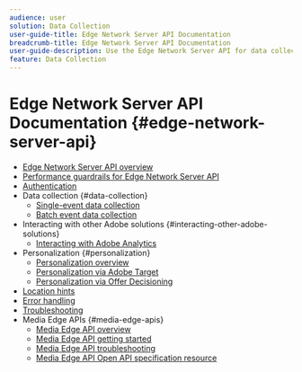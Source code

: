 ```yaml
---
audience: user
solution: Data Collection
user-guide-title: Edge Network Server API Documentation
breadcrumb-title: Edge Network Server API Documentation
user-guide-description: Use the Edge Network Server API for data collection, personalization, advertising, and marketing use cases with Experience Cloud or Experience Platform Edge services.
feature: Data Collection
---
```


# Edge Network Server API Documentation {#edge-network-server-api}


* [Edge Network Server API overview](overview.md)
* [Performance guardrails for Edge Network Server API](guardrails.md)
* [Authentication](authentication.md)
* Data collection {#data-collection}
  * [Single-event data collection](interactive-data-collection.md)
  * [Batch event data collection](non-interactive-data-collection.md)
* Interacting with other Adobe solutions {#interacting-other-adobe-solutions}
  * [Interacting with Adobe Analytics](interacting-adobe-analytics.md)
* Personalization {#personalization}
  * [Personalization overview](personalization-overview.md)
  * [Personalization via Adobe Target](personalization-target.md)
  * [Personalization via Offer Decisioning](personalization-offer-decisioning.md)
* [Location hints](location-hints.md)
* [Error handling](error-handling.md)
* [Troubleshooting](troubleshooting.md)
* Media Edge APIs {#media-edge-apis}
  * [Media Edge API overview](media-edge-api/overview.md)
  * [Media Edge API getting started](media-edge-api/getting-started.md)
  * [Media Edge API troubleshooting](media-edge-api/troubleshooting.md)
  * [Media Edge API Open API specification resource](media-edge-api/swagger.md)